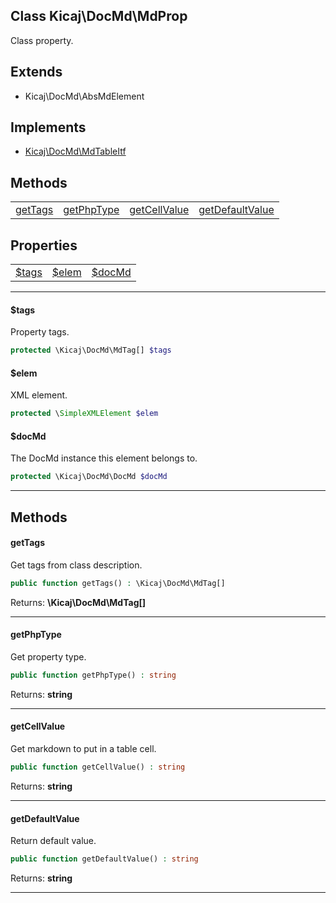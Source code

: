 ## Class Kicaj\DocMd\MdProp
Class property.

## Extends

- Kicaj\DocMd\AbsMdElement

## Implements

- [Kicaj\DocMd\MdTableItf](Kicaj-DocMd-MdTableItf.md)

## Methods

|                                  |                                  |                                  |                                  |
| -------------------------------- | -------------------------------- | -------------------------------- | -------------------------------- |
       [getTags](#gettags)        |    [getPhpType](#getphptype)     |  [getCellValue](#getcellvalue)   |[getDefaultValue](#getdefaultvalue)|

## Properties

|                |                |                |
| -------------- | -------------- | -------------- |
 [$tags](#tags) | [$elem](#elem) |[$docMd](#docmd)|

-------

#### $tags
Property tags.

```php
protected \Kicaj\DocMd\MdTag[] $tags
```

#### $elem
XML element.

```php
protected \SimpleXMLElement $elem
```

#### $docMd
The DocMd instance this element belongs to.

```php
protected \Kicaj\DocMd\DocMd $docMd
```

-------
## Methods
#### getTags
Get tags from class description.
```php
public function getTags() : \Kicaj\DocMd\MdTag[]
```

Returns: **\Kicaj\DocMd\MdTag[]**

-------
#### getPhpType
Get property type.
```php
public function getPhpType() : string
```

Returns: **string**

-------
#### getCellValue
Get markdown to put in a table cell.
```php
public function getCellValue() : string
```

Returns: **string**

-------
#### getDefaultValue
Return default value.
```php
public function getDefaultValue() : string
```

Returns: **string**

-------
